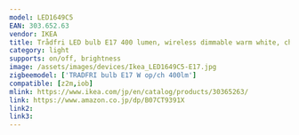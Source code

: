 ```yaml
---
model: LED1649C5
EAN: 303.652.63
vendor: IKEA
title: Trådfri LED bulb E17 400 lumen, wireless dimmable warm white, chandelier opal
category: light
supports: on/off, brightness
image: /assets/images/devices/Ikea_LED1649C5-E17.jpg
zigbeemodel: ['TRADFRI bulb E17 W op/ch 400lm']
compatible: [z2m,iob]
mlink: https://www.ikea.com/jp/en/catalog/products/30365263/
link: https://www.amazon.co.jp/dp/B07CT9391X
link2: 
link3: 
---
```


